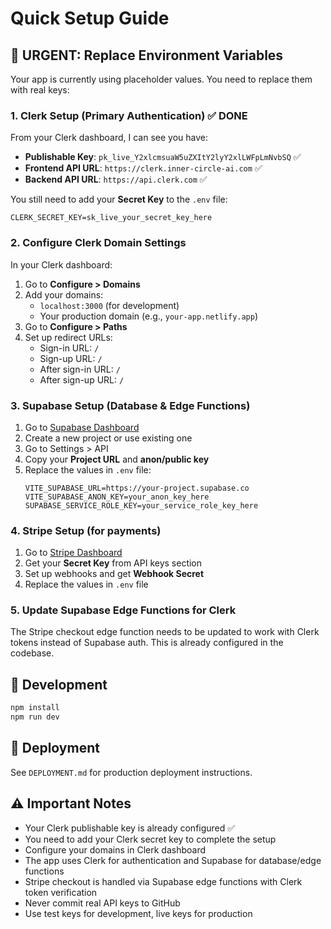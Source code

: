 # Quick Setup Guide

## 🚨 URGENT: Replace Environment Variables

Your app is currently using placeholder values. You need to replace them with real keys:

### 1. Clerk Setup (Primary Authentication) ✅ DONE
From your Clerk dashboard, I can see you have:
- **Publishable Key**: `pk_live_Y2xlcmsuaW5uZXItY2lyY2xlLWFpLmNvbSQ` ✅
- **Frontend API URL**: `https://clerk.inner-circle-ai.com` ✅
- **Backend API URL**: `https://api.clerk.com` ✅

You still need to add your **Secret Key** to the `.env` file:
```
CLERK_SECRET_KEY=sk_live_your_secret_key_here
```

### 2. Configure Clerk Domain Settings
In your Clerk dashboard:
1. Go to **Configure > Domains**
2. Add your domains:
   - `localhost:3000` (for development)
   - Your production domain (e.g., `your-app.netlify.app`)
3. Go to **Configure > Paths**
4. Set up redirect URLs:
   - Sign-in URL: `/`
   - Sign-up URL: `/`
   - After sign-in URL: `/`
   - After sign-up URL: `/`

### 3. Supabase Setup (Database & Edge Functions)
1. Go to [Supabase Dashboard](https://supabase.com/dashboard)
2. Create a new project or use existing one
3. Go to Settings > API
4. Copy your **Project URL** and **anon/public key**
5. Replace the values in `.env` file:
   ```
   VITE_SUPABASE_URL=https://your-project.supabase.co
   VITE_SUPABASE_ANON_KEY=your_anon_key_here
   SUPABASE_SERVICE_ROLE_KEY=your_service_role_key_here
   ```

### 4. Stripe Setup (for payments)
1. Go to [Stripe Dashboard](https://dashboard.stripe.com)
2. Get your **Secret Key** from API keys section
3. Set up webhooks and get **Webhook Secret**
4. Replace the values in `.env` file

### 5. Update Supabase Edge Functions for Clerk
The Stripe checkout edge function needs to be updated to work with Clerk tokens instead of Supabase auth. This is already configured in the codebase.

## 🔧 Development
```bash
npm install
npm run dev
```

## 🚀 Deployment
See `DEPLOYMENT.md` for production deployment instructions.

## ⚠️ Important Notes
- Your Clerk publishable key is already configured ✅
- You need to add your Clerk secret key to complete the setup
- Configure your domains in Clerk dashboard
- The app uses Clerk for authentication and Supabase for database/edge functions
- Stripe checkout is handled via Supabase edge functions with Clerk token verification
- Never commit real API keys to GitHub
- Use test keys for development, live keys for production